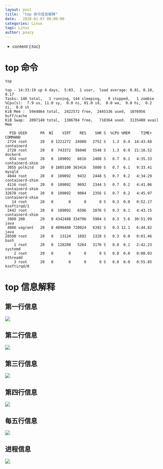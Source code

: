 ```yaml
---
layout: post
title:  "top 命令信息解释"
date:   2020-01-07 00:00:00
categories: Linux
tags: Linux
author: poazy
---
```


* content
{:toc}



# top 命令
```bash
top
```
```
top - 14:33:19 up 4 days,  5:03,  1 user,  load average: 0.01, 0.10, 0.17
Tasks: 146 total,   1 running, 144 sleeping,   0 stopped,   1 zombie
%Cpu(s):  7.9 us, 11.0 sy,  0.0 ni, 81.0 id,  0.0 wa,  0.0 hi,  0.2 si,  0.0 st
KiB Mem :  5944864 total,  2422572 free,  2445336 used,  1076956 buff/cache
KiB Swap:  2097148 total,  1386784 free,   710364 used.  3135480 avail Mem

  PID USER      PR  NI    VIRT    RES    SHR S  %CPU %MEM     TIME+ COMMAND
 2724 root      20   0 1221272  24980   2752 S   1.3  0.4  14:43.68 containerd
 2728 root      20   0  743372  56048   5548 S   1.3  0.9  21:16.52 dockerd
  654 root      20   0  109092   6616   2408 S   0.7  0.1   4:35.33 containerd-shim
 3055 polkitd   20   0 1885108 363416   5880 S   0.7  6.1   9:33.41 mysqld
 4044 root      20   0  109092   9432   2448 S   0.7  0.2   4:34.29 containerd-shim
 4116 root      20   0  109092   9692   2344 S   0.7  0.2   4:41.06 containerd-shim
32678 root      20   0  109092   9004   2356 S   0.7  0.2   4:45.97 containerd-shim
   14 root      20   0       0      0      0 S   0.3  0.0   0:52.17 ksoftirqd/1
 2442 root      20   0  109092   6596   2076 S   0.3  0.1   4:43.15 containerd-shim
 3980 200       20   0 4342488 334796   5904 S   0.3  5.6  30:51.99 java
 4086 vagrant   20   0 4096480 720024   6392 S   0.3 12.1   6:44.82 java
28508 root      20   0   13124   1692   1328 S   0.3  0.0   0:01.46 bash
    1 root      20   0  128280   5264   3176 S   0.0  0.1   2:42.23 systemd
    2 root      20   0       0      0      0 S   0.0  0.0   0:00.03 kthreadd
    3 root      20   0       0      0      0 S   0.0  0.0   0:55.85 ksoftirqd/0
```

# top 信息解释
## 第一行信息

![]({{site.url}}/images/20200107-top/top-1.png)

## 第二行信息

![]({{site.url}}/images/20200107-top/top-2.png)

## 第三行信息

![]({{site.url}}/images/20200107-top/top-3.png)

## 第四行信息

![]({{site.url}}/images/20200107-top/top-4.png)

## 每五行信息

![]({{site.url}}/images/20200107-top/top-5.png)

## 进程信息

![]({{site.url}}/images/20200107-top/top-6.png)

